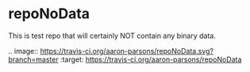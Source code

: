 # repoNoData
This is test repo that will certainly NOT contain any binary data.




.. image:: https://travis-ci.org/aaron-parsons/repoNoData.svg?branch=master
    :target: https://travis-ci.org/aaron-parsons/repoNoData
